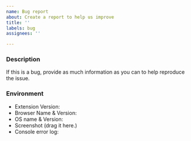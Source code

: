 ```yaml
---
name: Bug report
about: Create a report to help us improve
title: ''
labels: bug
assignees: ''

---
```


### Description
If this is a bug, provide as much information as you can to help reproduce the issue.

### Environment

* Extension Version:
* Browser Name & Version:
* OS name & Version:
* Screenshot (drag it here.)
* Console error log:

